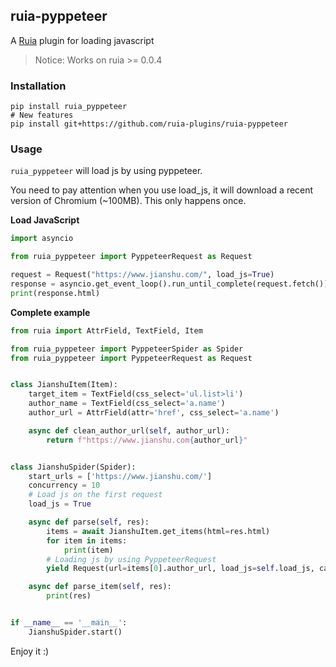 ## ruia-pyppeteer

A [Ruia](https://github.com/howie6879/ruia) plugin for loading javascript

> Notice:  Works on ruia >= 0.0.4

### Installation

```shell
pip install ruia_pyppeteer
# New features
pip install git+https://github.com/ruia-plugins/ruia-pyppeteer
```

### Usage

`ruia_pyppeteer` will load js by using pyppeteer.
 
 You need to pay attention when you use load_js, it will download a recent version of Chromium (~100MB). This only happens once.

**Load JavaScript**

```python
import asyncio

from ruia_pyppeteer import PyppeteerRequest as Request

request = Request("https://www.jianshu.com/", load_js=True)
response = asyncio.get_event_loop().run_until_complete(request.fetch())
print(response.html)
```

**Complete example**

```python
from ruia import AttrField, TextField, Item

from ruia_pyppeteer import PyppeteerSpider as Spider
from ruia_pyppeteer import PyppeteerRequest as Request


class JianshuItem(Item):
    target_item = TextField(css_select='ul.list>li')
    author_name = TextField(css_select='a.name')
    author_url = AttrField(attr='href', css_select='a.name')

    async def clean_author_url(self, author_url):
        return f"https://www.jianshu.com{author_url}"


class JianshuSpider(Spider):
    start_urls = ['https://www.jianshu.com/']
    concurrency = 10
    # Load js on the first request
    load_js = True

    async def parse(self, res):
        items = await JianshuItem.get_items(html=res.html)
        for item in items:
            print(item)
        # Loading js by using PyppeteerRequest
        yield Request(url=items[0].author_url, load_js=self.load_js, callback=self.parse_item)

    async def parse_item(self, res):
        print(res)


if __name__ == '__main__':
    JianshuSpider.start()
```

Enjoy it :)
